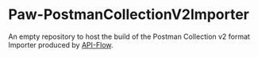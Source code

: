 # Paw-PostmanCollectionV2Importer
An empty repository to host the build of the Postman Collection v2 format Importer produced by [API-Flow](https://github.com/luckymarmot/API-Flow).

